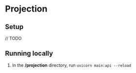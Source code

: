# Projection

## Setup

// TODO

## Running locally

1. In the **/projection** directory, run `uvicorn main:api --reload`